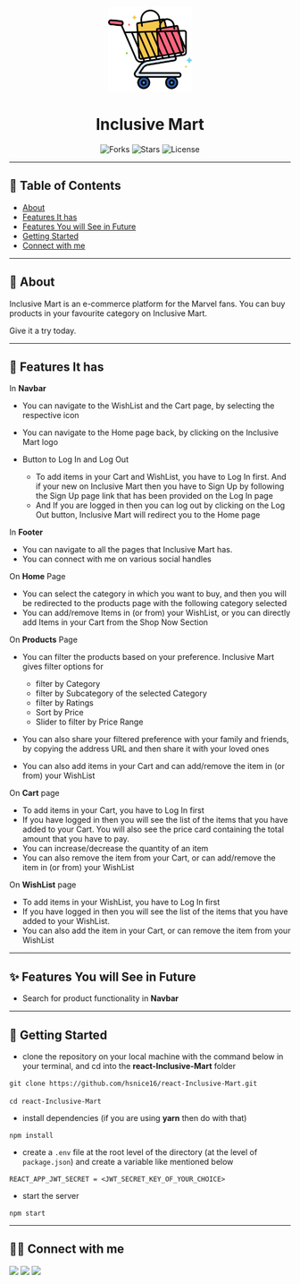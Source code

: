 <div align="center">

<img alt="inclusive mart logo" src="public/logo-bg-white.png" width="150px" height="150px" />

# Inclusive Mart

![Forks](https://img.shields.io/github/forks/hsnice16/react-Inclusive-Mart)
![Stars](https://img.shields.io/github/stars/hsnice16/react-Inclusive-Mart)
![License](https://img.shields.io/github/license/hsnice16/react-Inclusive-Mart)

</div>

---

## 📕 Table of Contents

- [About](#-about)
- [Features It has](#-features-it-has)
- [Features You will See in Future](#-features-you-will-see-in-future)
- [Getting Started](#-getting-started)
- [Connect with me](#-connect-with-me)

---

## 📖 About

Inclusive Mart is an e-commerce platform for the Marvel fans. You can buy products in your favourite category on Inclusive Mart.

Give it a try today.

---

## 🚀 Features It has

In **Navbar**

- You can navigate to the WishList and the Cart page, by selecting the respective icon
- You can navigate to the Home page back, by clicking on the Inclusive Mart logo
- Button to Log In and Log Out

  - To add items in your Cart and WishList, you have to Log In first. And if your new on Inclusive Mart then you have to Sign Up by following the Sign Up page link that has been provided on the Log In page
  - And If you are logged in then you can log out by clicking on the Log Out button, Inclusive Mart will redirect you to the Home page

In **Footer**

- You can navigate to all the pages that Inclusive Mart has.
- You can connect with me on various social handles

On **Home** Page

- You can select the category in which you want to buy, and then you will be redirected to the products page with the following category selected
- You can add/remove Items in (or from) your WishList, or you can directly add Items in your Cart from the Shop Now Section

On **Products** Page

- You can filter the products based on your preference. Inclusive Mart gives filter options for

  - filter by Category
  - filter by Subcategory of the selected Category
  - filter by Ratings
  - Sort by Price
  - Slider to filter by Price Range

- You can also share your filtered preference with your family and friends, by copying the address URL and then share it with your loved ones
- You can also add items in your Cart and can add/remove the item in (or from) your WishList

On **Cart** page

- To add items in your Cart, you have to Log In first
- If you have logged in then you will see the list of the items that you have added to your Cart. You will also see the price card containing the total amount that you have to pay.
- You can increase/decrease the quantity of an item
- You can also remove the item from your Cart, or can add/remove the item in (or from) your WishList

On **WishList** page

- To add items in your WishList, you have to Log In first
- If you have logged in then you will see the list of the items that you have added to your WishList.
- You can also add the item in your Cart, or can remove the item from your WishList

---

## ✨ Features You will See in Future

- Search for product functionality in **Navbar**

---

## 🔌 Getting Started

- clone the repository on your local machine with the command below in your terminal, and cd into the **react-Inclusive-Mart** folder

```
git clone https://github.com/hsnice16/react-Inclusive-Mart.git

cd react-Inclusive-Mart
```

- install dependencies (if you are using **yarn** then do with that)

```
npm install
```

- create a `.env` file at the root level of the directory (at the level of `package.json`) and create a variable like mentioned below

```
REACT_APP_JWT_SECRET = <JWT_SECRET_KEY_OF_YOUR_CHOICE>
```

- start the server

```
npm start
```

---

## 👨‍💻 Connect with me

<a href="https://twitter.com/hsnice16"><img src="https://img.shields.io/badge/Twitter-1DA1F2?style=for-the-badge&logo=twitter&logoColor=white"/></a>
<a href="https://www.linkedin.com/in/hsnice16/"><img src="https://img.shields.io/badge/LinkedIn-0077B5?style=for-the-badge&logo=linkedin&logoColor=white"/></a>
<a href="https://www.instagram.com/hsnice16/"><img src="https://img.shields.io/badge/Instagram-E4405F?style=for-the-badge&logo=instagram&logoColor=white"/></a>
